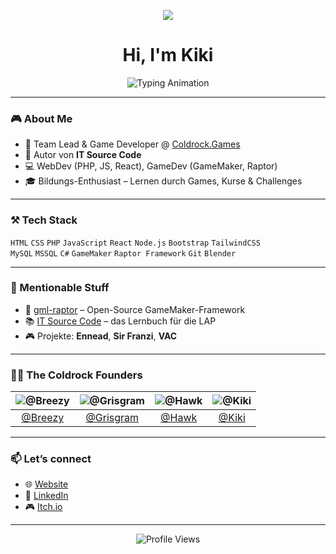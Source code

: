 <!-- Banner -->
<p align="center">
  <img src="https://coldrock.games/assets/www/coldrock-games-trans-shadow.png">
</p>

<!-- Typing Animation -->
<h1 align="center">
  Hi, I'm Kiki
</h1>

<p align="center">
  <img src="https://readme-typing-svg.herokuapp.com?font=Fira+Code&size=22&duration=3000&pause=1000&color=4080FF&center=true&vCenter=true&width=600&lines=Code+is+my+Playground;GameDev+%7C+WebDev+%7C+CEO;Building+coldrock.games;Learning+Never+Stops" alt="Typing Animation" />
</p>

---

### 🎮 About Me
- 🦅 Team Lead & Game Developer @ [Coldrock.Games](https://coldrock.games)  
- 📘 Autor von **IT Source Code**  
- 💻 WebDev (PHP, JS, React), GameDev (GameMaker, Raptor) 
- 🎓 Bildungs-Enthusiast – Lernen durch Games, Kurse & Challenges  

---

### ⚒️ Tech Stack  
`HTML` `CSS` `PHP` `JavaScript` `React` `Node.js` `Bootstrap` `TailwindCSS`  
`MySQL` `MSSQL` `C#` 
`GameMaker` `Raptor Framework`
`Git` `Blender` 

---

### 🔭 Mentionable Stuff
- 🦖 [gml-raptor](https://github.com/ColdrockGames/gml-raptor) – Open-Source GameMaker-Framework  
- 📚 [IT Source Code](https://coldrock.games) – das Lernbuch für die LAP  
- 🎮 Projekte: **Ennead**, **Sir Franzi**, **VAC**  

---


### 👨‍🚀 The Coldrock Founders

| ![@Breezy](https://github.com/RobertSkokic.png?size=100) | ![@Grisgram](https://github.com/Grisgram.png?size=100) | ![@Hawk](https://github.com/MaxLab2002.png?size=100) | ![@Kiki](https://github.com/kikerikiki.png?size=100) |
|:--:|:--:|:--:|:--:|
| [@Breezy](https://github.com/RobertSkokic) | [@Grisgram](https://github.com/Grisgram) | [@Hawk](https://github.com/MaxLab2002) | [@Kiki](https://github.com/kikerikiki) | 


---


### 📫 Let’s connect  
- 🌐 [Website](https://coldrock.games)  
- 💼 [LinkedIn](https://www.linkedin.com/)  
- 🎮 [Itch.io](https://itch.io/)  

---

<p align="center">  
  <img src="https://komarev.com/ghpvc/?username=KillianGipfler&style=for-the-badge&color=4080FF" alt="Profile Views"/>  
</p>
